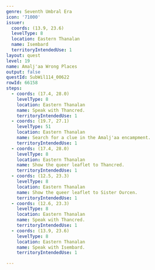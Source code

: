 ```yaml
---
genre: Seventh Umbral Era
icon: '71000'
issuer:
  coords: (13.9, 23.6)
  levelType: 8
  location: Eastern Thanalan
  name: Isembard
  territoryIntendedUse: 1
layout: quest
level: 19
name: Amalj'aa Wrong Places
output: false
questId: SubWil114_00622
rowId: 66158
steps:
  - coords: (17.4, 28.0)
    levelType: 8
    location: Eastern Thanalan
    name: Speak with Thancred.
    territoryIntendedUse: 1
  - coords: (19.7, 27.1)
    levelType: 51
    location: Eastern Thanalan
    name: Search for a clue in the Amalj'aa encampment.
    territoryIntendedUse: 1
  - coords: (17.4, 28.0)
    levelType: 8
    location: Eastern Thanalan
    name: Show the queer leaflet to Thancred.
    territoryIntendedUse: 1
  - coords: (12.5, 23.3)
    levelType: 8
    location: Eastern Thanalan
    name: Show the queer leaflet to Sister Ourcen.
    territoryIntendedUse: 1
  - coords: (12.6, 23.3)
    levelType: 8
    location: Eastern Thanalan
    name: Speak with Thancred.
    territoryIntendedUse: 1
  - coords: (13.9, 23.6)
    levelType: 8
    location: Eastern Thanalan
    name: Speak with Isembard.
    territoryIntendedUse: 1

---
```

